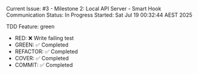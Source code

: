 Current Issue: #3 - Milestone 2: Local API Server - Smart Hook Communication
Status: In Progress
Started: Sat Jul 19 00:32:44 AEST 2025

TDD Feature: green
- RED: ❌ Write failing test
- GREEN: ✅ Completed
- REFACTOR: ✅ Completed
- COVER: ✅ Completed
- COMMIT: ✅ Completed
